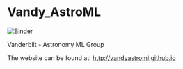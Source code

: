 # Vandy_AstroML
[![Binder](http://mybinder.org/badge.svg)](http://mybinder.org:/repo/vandyastroml/vandy_astroml)

Vanderbilt - Astronomy ML Group

The website can be found at: <a href="http://vandyastroml.github.io"> http://vandyastroml.github.io </a>
